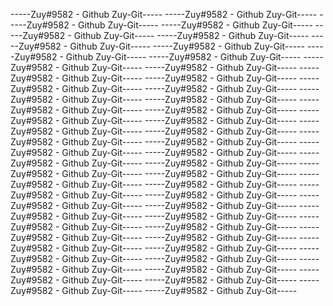 -----Zuy#9582 - Github Zuy-Git-----
-----Zuy#9582 - Github Zuy-Git-----
-----Zuy#9582 - Github Zuy-Git-----
-----Zuy#9582 - Github Zuy-Git-----
-----Zuy#9582 - Github Zuy-Git-----
-----Zuy#9582 - Github Zuy-Git-----
-----Zuy#9582 - Github Zuy-Git-----
-----Zuy#9582 - Github Zuy-Git-----
-----Zuy#9582 - Github Zuy-Git-----
-----Zuy#9582 - Github Zuy-Git-----
-----Zuy#9582 - Github Zuy-Git-----
-----Zuy#9582 - Github Zuy-Git-----
-----Zuy#9582 - Github Zuy-Git-----
-----Zuy#9582 - Github Zuy-Git-----
-----Zuy#9582 - Github Zuy-Git-----
-----Zuy#9582 - Github Zuy-Git-----
-----Zuy#9582 - Github Zuy-Git-----
-----Zuy#9582 - Github Zuy-Git-----
-----Zuy#9582 - Github Zuy-Git-----
-----Zuy#9582 - Github Zuy-Git-----
-----Zuy#9582 - Github Zuy-Git-----
-----Zuy#9582 - Github Zuy-Git-----
-----Zuy#9582 - Github Zuy-Git-----
-----Zuy#9582 - Github Zuy-Git-----
-----Zuy#9582 - Github Zuy-Git-----
-----Zuy#9582 - Github Zuy-Git-----
-----Zuy#9582 - Github Zuy-Git-----
-----Zuy#9582 - Github Zuy-Git-----
-----Zuy#9582 - Github Zuy-Git-----
-----Zuy#9582 - Github Zuy-Git-----
-----Zuy#9582 - Github Zuy-Git-----
-----Zuy#9582 - Github Zuy-Git-----
-----Zuy#9582 - Github Zuy-Git-----
-----Zuy#9582 - Github Zuy-Git-----
-----Zuy#9582 - Github Zuy-Git-----
-----Zuy#9582 - Github Zuy-Git-----
-----Zuy#9582 - Github Zuy-Git-----
-----Zuy#9582 - Github Zuy-Git-----
-----Zuy#9582 - Github Zuy-Git-----
-----Zuy#9582 - Github Zuy-Git-----
-----Zuy#9582 - Github Zuy-Git-----
-----Zuy#9582 - Github Zuy-Git-----
-----Zuy#9582 - Github Zuy-Git-----
-----Zuy#9582 - Github Zuy-Git-----
-----Zuy#9582 - Github Zuy-Git-----
-----Zuy#9582 - Github Zuy-Git-----
-----Zuy#9582 - Github Zuy-Git-----
-----Zuy#9582 - Github Zuy-Git-----
-----Zuy#9582 - Github Zuy-Git-----
-----Zuy#9582 - Github Zuy-Git-----
-----Zuy#9582 - Github Zuy-Git-----
-----Zuy#9582 - Github Zuy-Git-----
-----Zuy#9582 - Github Zuy-Git-----
-----Zuy#9582 - Github Zuy-Git-----